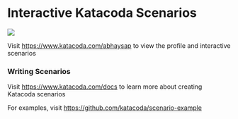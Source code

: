 # Interactive Katacoda Scenarios

[![](http://shields.katacoda.com/katacoda/abhaysap/count.svg)](https://www.katacoda.com/abhaysap "Get your profile on Katacoda.com")

Visit https://www.katacoda.com/abhaysap to view the profile and interactive scenarios

### Writing Scenarios
Visit https://www.katacoda.com/docs to learn more about creating Katacoda scenarios

For examples, visit https://github.com/katacoda/scenario-example
